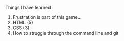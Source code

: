 Things I have learned

1. Frustration is part of this game...
2. HTML (5)
3. CSS (3)
4. How to struggle through the command line and git
